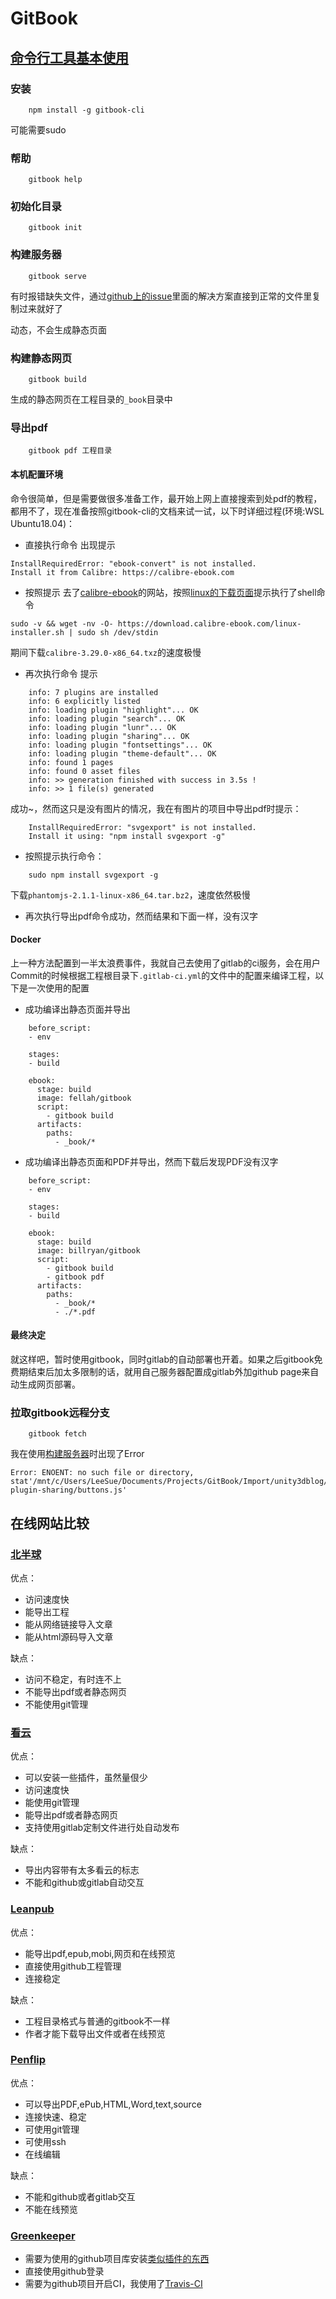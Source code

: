 # GitBook

## [命令行工具基本使用](https://github.com/GitbookIO/gitbook/blob/master/docs/setup.md)

### 安装
```shell
    npm install -g gitbook-cli
```
可能需要sudo

### 帮助
```shell
    gitbook help
```

### 初始化目录
```shell
    gitbook init
```

### 构建服务器
```shell
    gitbook serve
```
有时报错缺失文件，通过[github上的issue](https://github.com/GitbookIO/gitbook/issues/1309)里面的解决方案直接到正常的文件里复制过来就好了

动态，不会生成静态页面

### 构建静态网页
```shell
    gitbook build
```
生成的静态网页在工程目录的`_book`目录中

### 导出pdf

```shell
    gitbook pdf 工程目录
```

#### 本机配置环境
命令很简单，但是需要做很多准备工作，最开始上网上直接搜索到处pdf的教程，都用不了，现在准备按照gitbook-cli的文档来试一试，以下时详细过程(环境:WSL Ubuntu18.04)：

* 直接执行命令
出现提示
```
InstallRequiredError: "ebook-convert" is not installed.
Install it from Calibre: https://calibre-ebook.com
```
* 按照提示
去了[calibre-ebook](https://calibre-ebook.com)的网站，按照[linux的下载页面](https://calibre-ebook.com/download_linux)提示执行了shell命令
```shell
sudo -v && wget -nv -O- https://download.calibre-ebook.com/linux-installer.sh | sudo sh /dev/stdin
```
期间下载`calibre-3.29.0-x86_64.txz`的速度极慢
* 再次执行命令
提示
```
    info: 7 plugins are installed
    info: 6 explicitly listed
    info: loading plugin "highlight"... OK
    info: loading plugin "search"... OK
    info: loading plugin "lunr"... OK
    info: loading plugin "sharing"... OK
    info: loading plugin "fontsettings"... OK
    info: loading plugin "theme-default"... OK
    info: found 1 pages
    info: found 0 asset files
    info: >> generation finished with success in 3.5s !
    info: >> 1 file(s) generated
```
成功~，然而这只是没有图片的情况，我在有图片的项目中导出pdf时提示：
```
    InstallRequiredError: "svgexport" is not installed.
    Install it using: "npm install svgexport -g"
```
* 按照提示执行命令：
```shell
    sudo npm install svgexport -g
```
下载`phantomjs-2.1.1-linux-x86_64.tar.bz2`，速度依然极慢
* 再次执行导出pdf命令成功，然而结果和下面一样，没有汉字

#### Docker
上一种方法配置到一半太浪费事件，我就自己去使用了gitlab的ci服务，会在用户Commit的时候根据工程根目录下`.gitlab-ci.yml`的文件中的配置来编译工程，以下是一次使用的配置
- 成功编译出静态页面并导出
```
    before_script:
    - env
    
    stages:
    - build
    
    ebook:
      stage: build
      image: fellah/gitbook
      script:
        - gitbook build
      artifacts:
        paths:
          - _book/*
```
- 成功编译出静态页面和PDF并导出，然而下载后发现PDF没有汉字
```
    before_script:
    - env
    
    stages:
    - build
    
    ebook:
      stage: build
      image: billryan/gitbook
      script:
        - gitbook build
        - gitbook pdf
      artifacts:
        paths:
          - _book/*
          - ./*.pdf
```

#### 最终决定
就这样吧，暂时使用gitbook，同时gitlab的自动部署也开着。如果之后gitbook免费期结束后加太多限制的话，就用自己服务器配置成gitlab外加github page来自动生成网页部署。

### 拉取gitbook远程分支

```shell
    gitbook fetch
```

我在使用[构建服务器](#gou-jian-fu-wu-qi)时出现了Error
```
Error: ENOENT: no such file or directory, stat'/mnt/c/Users/LeeSue/Documents/Projects/GitBook/Import/unity3dblog/_book/gitbook/gitbook-plugin-sharing/buttons.js'
```

## 在线网站比较
### [北半球](https://www.beibq.cn/book/beibq_guide)

优点：
- 访问速度快
- 能导出工程
- 能从网络链接导入文章
- 能从html源码导入文章

缺点：
- 访问不稳定，有时连不上
- 不能导出pdf或者静态网页
- 不能使用git管理

### [看云](https://help.kancloud.cn/41497)

优点：
- 可以安装一些插件，虽然量佷少
- 访问速度快
- 能使用git管理
- 能导出pdf或者静态网页
- 支持使用gitlab定制文件进行处自动发布

缺点：
- 导出内容带有太多看云的标志
- 不能和github或gitlab自动交互

### [Leanpub](https://leanpub.com/help)

优点：
- 能导出pdf,epub,mobi,网页和在线预览
- 直接使用github工程管理
- 连接稳定

缺点：
- 工程目录格式与普通的gitbook不一样
- 作者才能下载导出文件或者在线预览

### [Penflip](https://www.penflip.com/Penflip/help/blob/master/getting-started/GeneralOverview.txt)

优点：
- 可以导出PDF,ePub,HTML,Word,text,source
- 连接快速、稳定
- 可使用git管理
- 可使用ssh
- 在线编辑

缺点：
- 不能和github或者gitlab交互
- 不能在线预览

### [Greenkeeper](https://greenkeeper.io/docs)
- 需要为使用的github项目库安装[类似插件的东西](https://github.com/settings/installations/302477)
- 直接使用github登录
- 需要为github项目开启CI，我使用了[Travis-CI](https://github.com/nukc/how-to-use-travis-ci)